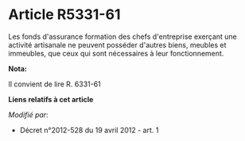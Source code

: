 # Article R5331-61

Les fonds d'assurance formation des chefs d'entreprise exerçant une activité artisanale ne peuvent posséder d'autres biens,
meubles et immeubles, que ceux qui sont nécessaires à leur fonctionnement.

**Nota:**

Il convient de lire R. 6331-61

**Liens relatifs à cet article**

_Modifié par_:

  - Décret n°2012-528 du 19 avril 2012 - art. 1
